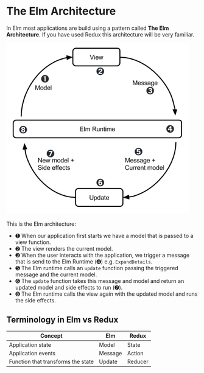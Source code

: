 # The Elm Architecture

In Elm most applications are build using a pattern called **The Elm Architecture**. If you have used Redux this architecture will be very familiar.

<img src="./diagram.png" width="480px" />

This is the Elm architecture:

- ➊ When our application first starts we have a model that is passed to a view function.
- ➋ The view renders the current model.
- ➌ When the user interacts with the application, we trigger a message that is send to the Elm Runtime (➍) e.g. `ExpandDetails`.
- ➎ The Elm runtime calls an `update` function passing the triggered message and the current model.
- ➏ The `update` function takes this message and model and return an updated model and side effects to run (➐).
- ➑ The Elm runtime calls the view again with the updated model and runs the side effects.

## Terminology in Elm vs Redux

| Concept                            | Elm      | Redux   |
| ---                                | ---      | ---     |
| Application state                  | Model    | State   |
| Application events                 | Message  | Action  |
| Function that transforms the state | Update   | Reducer |
